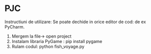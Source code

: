 # PJC
Instructiuni de utilizare:
Se poate dechide in orice editor de cod: de ex PyCharm.
1. Mergem la file-> open project
2. Instalam libraria PyGame : pip install pygame
3. Rulam codul: python fish_voyage.py

